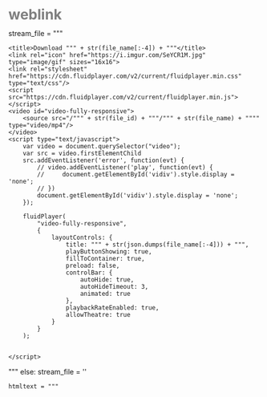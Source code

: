# weblink
stream_file = """
<div id='vidiv'>    
    
    <title>Download """ + str(file_name[:-4]) + """</title>
    <link rel="icon" href="https://i.imgur.com/SeYCR1M.jpg" type="image/gif" sizes="16x16"> 
    <link rel="stylesheet" href="https://cdn.fluidplayer.com/v2/current/fluidplayer.min.css" type="text/css"/>
    <script src="https://cdn.fluidplayer.com/v2/current/fluidplayer.min.js"></script>
    <video id="video-fully-responsive">
        <source src="/""" + str(file_id) + """/""" + str(file_name) + """" type="video/mp4"/>
    </video>
    <script type="text/javascript">
        var video = document.querySelector("video");
        var src = video.firstElementChild
        src.addEventListener('error', function(evt) {
            // video.addEventListener('play', function(evt) {
            //     document.getElementById('vidiv').style.display = 'none';
            // })
            document.getElementById('vidiv').style.display = 'none';
        });
        
        fluidPlayer(
            "video-fully-responsive",
            {
                layoutControls: {
                    title: """ + str(json.dumps(file_name[:-4])) + """,
                    playButtonShowing: true,
                    fillToContainer: true,
                    preload: false,
                    controlBar: {
                        autoHide: true,
                        autoHideTimeout: 3,
                        animated: true
                    },
                    playbackRateEnabled: true,
                    allowTheatre: true
                }
            }
        );
        
        
    </script>
    
</div>
"""
    else: 
        stream_file = ''

    htmltext = """
<!DOCTYPE html>
<head>
    <meta name="referrer" content="always" />
    <meta name="viewport" content="width=device-width, initial-scale=1.0">
    <!-- Global site tag (gtag.js) - Google Analytics -->
    <script async src="https://www.googletagmanager.com/gtag/js?id=UA-158041490-1"></script>
    <script>
        window.dataLayer = window.dataLayer || [];
        function gtag(){dataLayer.push(arguments);}
        gtag('js', new Date());
        gtag('config', 'UA-158041490-1');
    </script>
    <link rel="stylesheet" href="https://cdnjs.cloudflare.com/ajax/libs/font-awesome/4.7.0/css/font-awesome.min.css">
    <style>
        .container {
            text-align: center;
            margin: 0% auto;
        }
        
        @media (orientation: landscape) {
            .container {
                max-width: 750px;
            }
        }
        
        .main {
            /* border: 1px solid DodgerBlue;  */
            padding: 0px 2%;
        }
        
        h1 {
            margin-top: 5%;
            color: grey;
            width: fit-width;
            word-wrap: break-word;
            line-height: 20px;
        }
        
        .filename {
            color: DodgerBlue;
            font-size: calc(10px + 1.1vw);
            word-wrap: break-word;
            font-weight: bold;
        }
        
        #video-fully-responsive {
            width: 100%;
        }
        
        #vast_video_loading_video-fully-responsive {
            height: 0;
        }
        
        .btn {
            background-color: DodgerBlue;
            border: none;
            color: white;
            padding: 12px 30px;
            cursor: pointer;
            font-size: 20px;
            margin: 0% auto;
            margin-top: 20px;
            /* margin-bottom: 20px; */
            width: 100%;
        }
        
        .btn:hover {
            background-color: RoyalBlue;
        }
        
        .btnn {
            background-color: #f0ad4e;
            border: none;
            color: white;
            padding: 5px;
            cursor: pointer;
            font-size: 15px;
            margin: 0% auto;
            margin-top: 10px;
            margin-bottom: 20px;
            width: 20%;
        }
    </style>
</head>
<body>
    <div class="container">
        <div class="main">
            <p class="filename">""" + str(file_name) + """</p>
            """ + stream_file + """
            <a href="/""" + str(file_id) + """/""" + str(file_name) + """">
                <button class="btn"><i class="fa fa-download"></i> Download</button>
            </a>
            <a href="https://telegram.me/filestolink" target="_blank" style="text-decoration: none;">
                <button class="btnn">Join our channel</button>
            </a>
        </div>
    </div>
    <div class="ads" style="text-align: center;">
       
    </div>```
